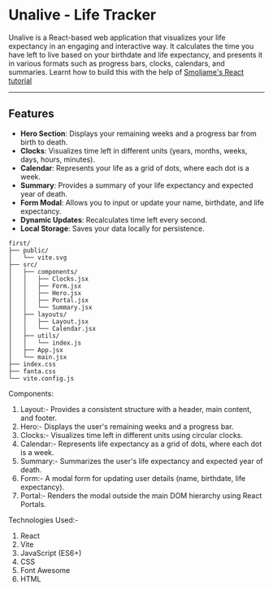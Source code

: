 # Unalive - Life Tracker

Unalive is a React-based web application that visualizes your life expectancy in an engaging and interactive way. It calculates the time you have left to live based on your birthdate and life expectancy, and presents it in various formats such as progress bars, clocks, calendars, and summaries. Learnt how to build this with the help of [Smoljame's React tutorial](https://www.youtube.com/@Smoljames)

---

## Features

- **Hero Section**: Displays your remaining weeks and a progress bar from birth to death.
- **Clocks**: Visualizes time left in different units (years, months, weeks, days, hours, minutes).
- **Calendar**: Represents your life as a grid of dots, where each dot is a week.
- **Summary**: Provides a summary of your life expectancy and expected year of death.
- **Form Modal**: Allows you to input or update your name, birthdate, and life expectancy.
- **Dynamic Updates**: Recalculates time left every second.
- **Local Storage**: Saves your data locally for persistence.

```
first/
├── public/
│   └── vite.svg
├── src/
│   ├── components/
│   │   ├── Clocks.jsx
│   │   ├── Form.jsx
│   │   ├── Hero.jsx
│   │   ├── Portal.jsx
│   │   └── Summary.jsx
│   ├── layouts/
│   │   ├── Layout.jsx
│   │   └── Calendar.jsx
│   ├── utils/
│   │   └── index.js
│   ├── App.jsx
│   └── main.jsx
├── index.css
├── fanta.css
└── vite.config.js
```


Components: 
1. Layout:- 
Provides a consistent structure with a header, main content, and footer.
2. Hero:-
Displays the user's remaining weeks and a progress bar.
3. Clocks:-
Visualizes time left in different units using circular clocks.
4. Calendar:-
Represents life expectancy as a grid of dots, where each dot is a week.
5. Summary:-
Summarizes the user's life expectancy and expected year of death.
6. Form:-
A modal form for updating user details (name, birthdate, life expectancy).
7. Portal:-
Renders the modal outside the main DOM hierarchy using React Portals.


Technologies Used:-
1. React
2. Vite
3. JavaScript (ES6+)
4. CSS
5. Font Awesome
6. HTML
